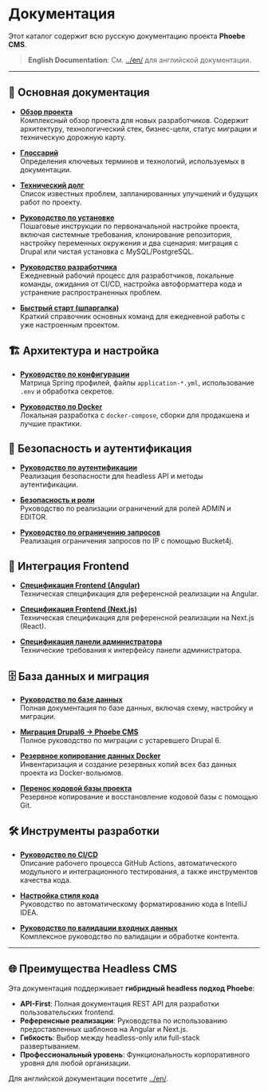 # Документация

Этот каталог содержит всю русскую документацию проекта **Phoebe CMS**.

> **English Documentation**: См. [../en/](../en/) для английской документации.

---

## 📖 Основная документация

- **[Обзор проекта](./PROJECT_OVERVIEW_RU.md)**  
  Комплексный обзор проекта для новых разработчиков. Содержит архитектуру, технологический стек,
  бизнес-цели, статус миграции и техническую дорожную карту.

- **[Глоссарий](./GLOSSARY_RU.md)**  
  Определения ключевых терминов и технологий, используемых в документации.

- **[Технический долг](./TECHNICAL_DEBT_RU.md)**  
  Список известных проблем, запланированных улучшений и будущих работ по проекту.

- **[Руководство по установке](./SETUP_GUIDE_RU.md)**  
  Пошаговые инструкции по первоначальной настройке проекта, включая системные требования, клонирование репозитория,
  настройку переменных окружения и два сценария: миграция с Drupal или чистая установка с MySQL/PostgreSQL.

- **[Руководство разработчика](./DEVELOPER_GUIDE_RU.md)**  
  Ежедневный рабочий процесс для разработчиков, локальные команды, ожидания от CI/CD, настройка автоформаттера
  кода и устранение распространенных проблем.

- **[Быстрый старт (шпаргалка)](./QUICK_START_RU.md)**  
  Краткий справочник основных команд для ежедневной работы с уже настроенным проектом.

## 🏗️ Архитектура и настройка

- **[Руководство по конфигурации](./CONFIG_GUIDE_RU.md)**  
  Матрица Spring профилей, файлы `application-*.yml`, использование `.env` и обработка секретов.

- **[Руководство по Docker](./DOCKER_GUIDE_RU.md)**  
  Локальная разработка с `docker-compose`, сборки для продакшена и лучшие практики.

## 🔐 Безопасность и аутентификация

- **[Руководство по аутентификации](./AUTHENTICATION_GUIDE_RU.md)**  
  Реализация безопасности для headless API и методы аутентификации.

- **[Безопасность и роли](./SECURITY_ROLES_RU.md)**  
  Руководство по реализации ограничений для ролей ADMIN и EDITOR.

- **[Руководство по ограничению запросов](./RATE_LIMITING_RU.md)**  
  Реализация ограничения запросов по IP с помощью Bucket4j.

## 🎨 Интеграция Frontend

- **[Спецификация Frontend (Angular)](./FRONTEND_SPEC_ANGULAR_RU.md)**  
  Техническая спецификация для референсной реализации на Angular.

- **[Спецификация Frontend (Next.js)](./FRONTEND_SPEC_NEXTJS_RU.md)**  
  Техническая спецификация для референсной реализации на Next.js (React).

- **[Спецификация панели администратора](./ADMIN_PANEL_SPEC_RU.md)**  
  Технические требования к интерфейсу панели администратора.

## 🗄️ База данных и миграция

- **[Руководство по базе данных](./DATABASE_GUIDE_RU.md)**  
  Полная документация по базе данных, включая схему, настройку и миграции.

- **[Миграция Drupal6 → Phoebe CMS](./MIGRATION_DRUPAL6_RU.md)**  
  Полное руководство по миграции с устаревшего Drupal 6.

- **[Резервное копирование данных Docker](./DOCKER_DATA_RECOVERY_GUIDE_RU.md)**  
  Инвентаризация и создание резервных копий всех баз данных проекта из Docker-вольюмов.

- **[Перенос кодовой базы проекта](./PROJECT_TRANSFER_GUIDE_RU.md)**  
  Резервное копирование и восстановление кодовой базы с помощью Git.

## 🛠️ Инструменты разработки

- **[Руководство по CI/CD](./CI_CD_GUIDE_RU.md)**  
  Описание рабочего процесса GitHub Actions, автоматического модульного и интеграционного тестирования,
  а также инструментов качества кода.

- **[Настройка стиля кода](./CODE_STYLE_SETUP_RU.md)**  
  Руководство по автоматическому форматированию кода в IntelliJ IDEA.

- **[Руководство по валидации входных данных](./VALIDATION_GUIDE_RU.md)**  
  Комплексное руководство по валидации и обработке контента.

---

## 🌐 Преимущества Headless CMS

Эта документация поддерживает **гибридный headless подход Phoebe**:

- **API-First**: Полная документация REST API для разработки пользовательских frontend.
- **Референсные реализации**: Руководства по использованию предоставленных шаблонов на Angular и Next.js.
- **Гибкость**: Выбор между headless-only или full-stack развертыванием.
- **Профессиональный уровень**: Функциональность корпоративного уровня для любой организации.

Для английской документации посетите [../en/](../en/).